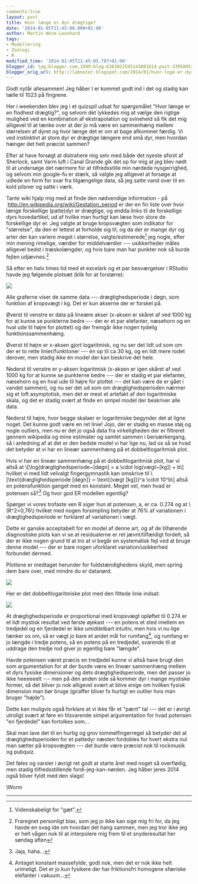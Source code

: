 ```yaml
---
comments:true
layout: post
title: Hvor længe er dyr drægtige?
date: '2014-01-05T21:45:00.000+01:00'
author: Martin Worm-Leonhard
tags:
- Modellering
- Zoologi
- R
modified_time: '2014-01-05T21:45:05.787+01:00'
blogger_id: tag:blogger.com,1999:blog-6363822545143881814.post-3395805351713296185
blogger_orig_url: http://labnoter.blogspot.com/2014/01/hvor-lnge-er-dyr-drgtige.html
---
```


Godt nytår allesammen! Jeg håber I er kommet godt ind i det og stadig
kan tælle til 1023 på fingrene.

Her i weekenden blev jeg i et quizspil udsat for spørgsmålet "Hvor længe
er en flodhest drægtig?", og selvom det lykkedes mig at vælge den
rigtige mulighed ved en kombination af ekstrapolation og svineheld så
fik det mig alligevel til at tænke over at der jo må være en sammenhæng
mellem størrelsen af dyret og hvor længe det er om at bage afkommet
færdig. Vi ved instinktivt at store dyr er drægtige længere end små dyr,
men hvordan hænger det helt præcist sammen?

Efter at have forsøgt at distrahere mig selv med både det nyeste afsnit
af Sherlock, samt Varm luft i Canal Grande gik det op for mig at jeg
blev nødt til at undersøge det nærmere for at tilfredsstille min nørdede
nysgerrighed, og selvom min google-fu er stærk, så valgte jeg alligevel
at forsøge at udlede en form for svar fra tilgængelige data, så jeg
satte vand over til en kold pilsner og satte i værk.

Tante wiki hjalp mig med at finde den nødvendige information - på
 <http://en.wikipedia.org/wiki/Gestation_period> er der en fin liste
over hvor længe forskellige (patte)dyr er drægtige, og endda links til
de forskellige dyrs hovedartikel, ud af hvilke man hurtigt kan læse hvor
store de forskellige dyr er.
Jeg valgte at bruge kropsvægten som
indikator for "størrelse", da den er lettest at forholde sig til, og da
der er mange dyr og arter der kan variere meget i størrelse,
valgte/estimerede[^1] jeg nogle, efter min mening rimelige, værdier for
middelværdier --- usikkerheder måles alligevel bedst i træskolængder, og
hvis bare man har punkter nok så burde fejlen udjævnes.[^2]

Så efter en halv times tid med et excelark og et par besværgelser i
RStudio havde jeg følgende plotsæt (klik for at forstørre):

[![]({{site.url}}/images/-ej4unP21bAY/Usm2bKhrNgI/AAAAAAAAB_o/uCgP_uFwCqg/s400/Rplot1.png)]({{site.url}}/images/-ej4unP21bAY/Usm2bKhrNgI/AAAAAAAAB_o/uCgP_uFwCqg/s1600/Rplot1.png)

Alle graferne viser de samme data --- drægtighedsperiode i døgn, som
funktion af kropsvægt i kg. Det er kun akserne der er forskel på.

Øverst til venstre er data på lineære akser (x-aksen er skåret af ved
1000 kg for at kunne se punkterne bedre --- der er et par elefanter,
næsehorn og en hval ude til højre for plottet) og der fremgår ikke nogen
tydelig funktionssammenhæng.

Øverst til højre er x-aksen gjort logaritmisk, og nu ser det lidt ud som
om der er to rette linier/funktioner --- én op til ca 30 kg, og en lidt
mere rodet derover, men stadig ikke én model der kan beskrive det hele.

Nederst til venstre er y-aksen logaritmisk (x-aksen er igen skåret af
ved 1000 kg for at kunne se punkterne bedre --- der er stadig et par
elefanter, næsehorn og en hval ude til højre for plottet --- det kan være
de er gået i vandet sammen), og nu ser det ud som om drægtighedsperioden
nærmer sig et loft asymptotisk, men det er mest et artefakt af den
logaritmiske skala, og det er stadig svært at finde en simpel model der
beskriver alle data.

Nederst til højre, hvor begge skalaer er logaritmiske begynder det at
ligne noget. Det kunne godt være en ret linie! Jojo, der er stadig en
masse støj og nogle outliers, men nu er det jo også data fra
virkeligheden der er filtreret gennem wikipedia og mine estimater og
samlet sammen i bersærkergang, så i anledning af at det er den bedste
model vi har lige nu, lad os så se hvad det betyder at vi har en lineær
sammenhæng på et dobbeltlogaritmisk plot.

Hvis vi har en lineær sammenhæng på et dobbeltlogaritmisk plot, har vi
altså at \\[\log(drægtighedsperiode~[døgn] = a \cdot log(vægt~[kg]) + b\\]
hvilket vi med lidt velvalgt fingergymnastik kan omskrive til
\\[\text{drægtighedsperiode [døgn]} = \text{(vægt [kg])}^a \cdot 10^b\\]
altså en potensfunktion ganget med en konstant. Meget vel, men
hvad er potensen så?[^3] Og hvor god ER modellen egentlig?

Spørger vi vores trofaste ven R siger hun at potensen, a, er ca. 0.274 og
at \\(R^2=0,76\\) hvilket med nogen forsimpling betyder at 76% af
variationen i drægtighedsperiode er forklaret af variationen i vægt.

Dette er ganske acceptabelt for en model af denne art, og af de
tilhørende diagnostiske plots kan vi se at residualerne er ret
jævnt/tilfældigt fordelt, så der er ikke nogen grund til at tro at vi
begår en systematisk fejl ved at bruge denne model --- der er bare nogen
uforklaret variation/usikkerhed forbundet dermed. 

Plottene er medtaget
herunder for fuldstændighedens skyld, men spring dem bare over, med
mindre du er datanørd.

[![]({{site.url}}/images/-XrzvmLaAfYE/Usm8ZWJKA6I/AAAAAAAAB_4/oOgzlofi0s0/s400/Rplot2.png)]({{site.url}}/images/-XrzvmLaAfYE/Usm8ZWJKA6I/AAAAAAAAB_4/oOgzlofi0s0/s1600/Rplot2.png)

Her er det dobbeltlogaritmiske plot med den fittede linie indsat:

[![]({{site.url}}/images/-ZhpBiYB7kAI/Usm8Zc_XWGI/AAAAAAAAB_8/-5Lrj4_USrw/s400/Rplot3.png)]({{site.url}}/images/-ZhpBiYB7kAI/Usm8Zc_XWGI/AAAAAAAAB_8/-5Lrj4_USrw/s1600/Rplot3.png)

At drægtighedsperiode er proportional med kropsvægt opløftet til 0.274
er et lidt mystisk resultat ved første øjekast --- en potens et sted
imellem en tredjedel og en fjerdedel er ikke umiddelbart intuitiv, men
hvis vi nu lige tænker os om, så er vægt jo bare et andet mål for
rumfang[^4], og rumfang er jo længde i tredje potens, så en potens på
en tredjedel, svarende til at uddrage den tredje rod giver jo egentlig
bare "længde".

Havde potensen været præcis en tredjedel kunne vi altså have brugt den
som argumentation for at der burde være en lineær sammenhæng mellem et
dyrs fysiske dimensioner og dets drægtighedsperiode, men det passer jo
ikke heeeeeelt --- men på den anden side så kommer dyr i mange mystiske
former, så det bliver jo nok alligevel svært at blive enige om hvilken
fysisk dimension man bør bruge (giraffer bliver fx hurtigt en outlier
hvis man bruger "højde").

Dette kan muligvis også forklare at vi ikke får et "pænt" tal --- det er i
øvrigt utroligt svært at føre en tilsvarende simpel argumentation for
hvad potensen "en fjerdedel" kan fortolkes som...

Skal man lave det til en hurtig og grov tommelfingerregel så betyder det
at drægtighedsperioden for et pattedyr næsten fordobles for hvert ekstra
nul man sætter på kropsvægten --- det burde være præcist nok til rockmusik
og pubquiz.

Det føles og varsler i øvrigt ret godt at starte året med noget så
overflødig, men stadig tilfredsstillende fordi-jeg-kan-nørden. Jeg håber
jeres 2014 også bliver fyldt med den slags!

\\Worm

------------------------------------------------------------------------

[^1]: Videnskabeligt for "gæt".

[^2]: Fraregnet personligt bias, som jeg jo ikke kan sige mig fri for,
    da jeg havde en svag ide om hvordan det hang sammen, men jeg tror ikke
    jeg er helt vågen nok til at interpolere mig frem til et snyderesultat
    her søndag aften

[^3]: Jaja, haha...

[^4]: Antaget konstant massefylde, godt nok, men det er nok ikke helt
    urimeligt. Det er jo kun fysikere der har friktionsfri homogene sfæriske
    elefanter i vakuum...
